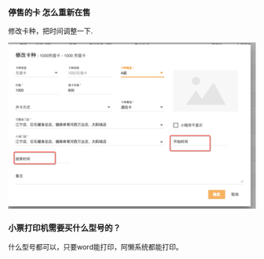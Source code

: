 ### 停售的卡  怎么重新在售

修改卡种，把时间调整一下.

![image-20190301155141951](../assets/image-20190301155141951.png)

### 小票打印机需要买什么型号的？

什么型号都可以，只要word能打印，阿懒系统都能打印。

